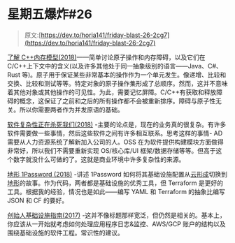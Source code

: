 # 星期五爆炸#26

> 原文:[https://dev.to/horia141/friday-blast-26-2cg7](https://dev.to/horia141/friday-blast-26-2cg7)

[了解 C++内存模型(2018)](https://davmac.wordpress.com/2018/01/28/understanding-the-c-c-memory-model/)——简单讨论原子操作和内存障碍，以及它们在 C/C++上下文中的含义(以及许多其他处于同一抽象级别的语言——Java、C#、Rust 等)。原子用于保证某些非常基本的操作作为一个单元发生。像递增、比较和交换、比较和测试等等。特定对象的原子操作集形成了总顺序。然而，这并不意味着其他对象或其他操作的可见性。为此，需要记忆屏障。C/C++有获取和释放障碍的概念，这保证了之前和之后的所有操作都不会被重新排序。障碍与原子性无关。所以你需要两者作为并发原语的基础。

[软件复杂性正在杀死我们(2018)](https://www.simplethread.com/software-complexity-killing-us/) -主要的论点是，现在的业务真的很复杂。有许多软件需要做一些事情，然后这些软件之间有许多相互联系。思考这样的事情- AD 需要从人力资源系统了解新加入公司的人。OSS 在为软件提供构建模块方面做得非常好，所以我们不需要重新实现 OS/核心库/UI 框架/数据存储等等。但高于这个数字就没什么可做的了。这就是商业环境中许多复杂性的来源。

[地形 1Password (2018)](https://blog.agilebits.com/2018/01/25/terraforming-1password/) -讲述 1Password 如何将其基础设施配置从[云形成](https://aws.amazon.com/cloudformation/)切换到[地形](https://www.terraform.io/)的故事。作为代码，两者都是基础设施的优秀工具，但 Terraform 是更好的工具。根据我的经验，情况也是如此——编写 YAML 和 Terraform 的抽象比编写 JSON 和 CF 的要好。

[创始人基础设施指南(2017)](https://medium.com/starting-up-security/an-infrastructure-guide-for-founders-bbada8431fb1) -这并不像标题那样宽泛，但仍然是相关的。基本上，你应该从一开始就考虑如何处理应用程序日志&监控、AWS/GCP 账户的结构以及围绕基础设施的软件工程。常识性的建议。